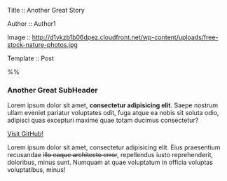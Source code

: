 Title :: Another Great Story

Author :: Author1

Image :: http://d1vkzb1b06dpez.cloudfront.net/wp-content/uploads/free-stock-nature-photos.jpg

Template :: Post

%%

### Another Great SubHeader

Lorem ipsum dolor sit amet, **consectetur adipisicing elit**. Saepe nostrum ullam eveniet pariatur voluptates odit, fuga atque ea nobis sit soluta odio, adipisci quas excepturi maxime quae totam ducimus consectetur?

[Visit GitHub!](www.github.com)

Lorem ipsum dolor sit amet, consectetur adipisicing elit. Eius praesentium recusandae ~~illo eaque architecto error~~, repellendus iusto reprehenderit, doloribus, minus sunt. Numquam at quae voluptatum in officia voluptas voluptatibus, minus!